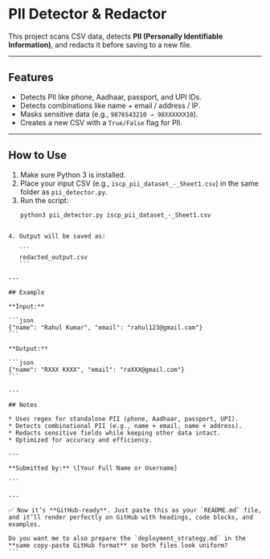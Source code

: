 # PII Detector & Redactor

This project scans CSV data, detects **PII (Personally Identifiable Information)**, and redacts it before saving to a new file.

---

## Features
- Detects PII like phone, Aadhaar, passport, and UPI IDs.  
- Detects combinations like name + email / address / IP.  
- Masks sensitive data (e.g., `9876543210 → 98XXXXXX10`).  
- Creates a new CSV with a `True/False` flag for PII.  

---

## How to Use
1. Make sure Python 3 is installed.  
2. Place your input CSV (e.g., `iscp_pii_dataset_-_Sheet1.csv`) in the same folder as `pii_detector.py`.  
3. Run the script:  
   ```bash
   python3 pii_detector.py iscp_pii_dataset_-_Sheet1.csv
````

4. Output will be saved as:

   ```
   redacted_output.csv
   ```

---

## Example

**Input:**

```json
{"name": "Rahul Kumar", "email": "rahul123@gmail.com"}
```

**Output:**

```json
{"name": "RXXX KXXX", "email": "raXXX@gmail.com"}
```

---

## Notes

* Uses regex for standalone PII (phone, Aadhaar, passport, UPI).
* Detects combinational PII (e.g., name + email, name + address).
* Redacts sensitive fields while keeping other data intact.
* Optimized for accuracy and efficiency.

---

**Submitted by:** \[Your Full Name or Username]

```

---

✅ Now it’s **GitHub-ready**. Just paste this as your `README.md` file, and it’ll render perfectly on GitHub with headings, code blocks, and examples.  

Do you want me to also prepare the `deployment_strategy.md` in the **same copy-paste GitHub format** so both files look uniform?
```
